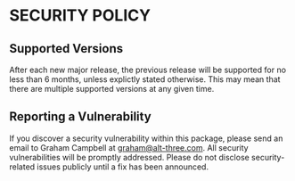 # SECURITY POLICY

## Supported Versions

After each new major release, the previous release will be supported for no
less than 6 months, unless explictly stated otherwise. This may mean that there
are multiple supported versions at any given time.

## Reporting a Vulnerability

If you discover a security vulnerability within this package, please send an
email to Graham Campbell at graham@alt-three.com. All security vulnerabilities
will be promptly addressed. Please do not disclose security-related issues
publicly until a fix has been announced.
